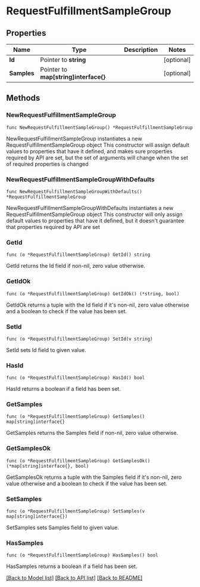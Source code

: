# RequestFulfillmentSampleGroup

## Properties

Name | Type | Description | Notes
------------ | ------------- | ------------- | -------------
**Id** | Pointer to **string** |  | [optional] 
**Samples** | Pointer to **map[string]interface{}** |  | [optional] 

## Methods

### NewRequestFulfillmentSampleGroup

`func NewRequestFulfillmentSampleGroup() *RequestFulfillmentSampleGroup`

NewRequestFulfillmentSampleGroup instantiates a new RequestFulfillmentSampleGroup object
This constructor will assign default values to properties that have it defined,
and makes sure properties required by API are set, but the set of arguments
will change when the set of required properties is changed

### NewRequestFulfillmentSampleGroupWithDefaults

`func NewRequestFulfillmentSampleGroupWithDefaults() *RequestFulfillmentSampleGroup`

NewRequestFulfillmentSampleGroupWithDefaults instantiates a new RequestFulfillmentSampleGroup object
This constructor will only assign default values to properties that have it defined,
but it doesn't guarantee that properties required by API are set

### GetId

`func (o *RequestFulfillmentSampleGroup) GetId() string`

GetId returns the Id field if non-nil, zero value otherwise.

### GetIdOk

`func (o *RequestFulfillmentSampleGroup) GetIdOk() (*string, bool)`

GetIdOk returns a tuple with the Id field if it's non-nil, zero value otherwise
and a boolean to check if the value has been set.

### SetId

`func (o *RequestFulfillmentSampleGroup) SetId(v string)`

SetId sets Id field to given value.

### HasId

`func (o *RequestFulfillmentSampleGroup) HasId() bool`

HasId returns a boolean if a field has been set.

### GetSamples

`func (o *RequestFulfillmentSampleGroup) GetSamples() map[string]interface{}`

GetSamples returns the Samples field if non-nil, zero value otherwise.

### GetSamplesOk

`func (o *RequestFulfillmentSampleGroup) GetSamplesOk() (*map[string]interface{}, bool)`

GetSamplesOk returns a tuple with the Samples field if it's non-nil, zero value otherwise
and a boolean to check if the value has been set.

### SetSamples

`func (o *RequestFulfillmentSampleGroup) SetSamples(v map[string]interface{})`

SetSamples sets Samples field to given value.

### HasSamples

`func (o *RequestFulfillmentSampleGroup) HasSamples() bool`

HasSamples returns a boolean if a field has been set.


[[Back to Model list]](../README.md#documentation-for-models) [[Back to API list]](../README.md#documentation-for-api-endpoints) [[Back to README]](../README.md)


